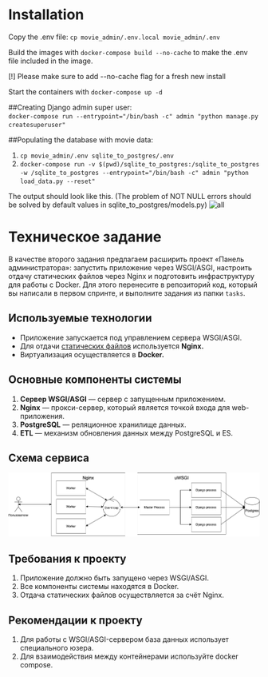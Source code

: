 # Installation

Copy the .env file:
`cp movie_admin/.env.local movie_admin/.env`

Build the images with 
`docker-compose build --no-cache` to make the .env file included in the image.

[!] Please make sure to add --no-cache flag for a fresh new install

Start the containers with `docker-compose up -d`

##Creating Django admin super user:  
`docker-compose run --entrypoint="/bin/bash -c" admin "python manage.py createsuperuser"`  
  
  
##Populating the database with movie data:  
1. `cp movie_admin/.env sqlite_to_postgres/.env`  
2. `docker-compose run -v $(pwd)/sqlite_to_postgres:/sqlite_to_postgres -w /sqlite_to_postgres --entrypoint="/bin/bash -c" admin "python load_data.py --reset"`

The output should look like this.
(The problem of NOT NULL errors should be solved by default values in sqlite_to_postgres/models.py)
![all](files/img.png)

# Техническое задание

В качестве второго задания предлагаем расширить проект «Панель администратора»: запустить приложение через WSGI/ASGI, настроить отдачу статических файлов через Nginx и подготовить инфраструктуру для работы с Docker. Для этого перенесите в репозиторий код, который вы написали в первом спринте, и выполните задания из папки `tasks`.

## Используемые технологии

- Приложение запускается под управлением сервера WSGI/ASGI.
- Для отдачи [статических файлов](https://nginx.org/ru/docs/beginners_guide.html#static) используется **Nginx.**
- Виртуализация осуществляется в **Docker.**

## Основные компоненты системы

1. **Cервер WSGI/ASGI** — сервер с запущенным приложением.
2. **Nginx** — прокси-сервер, который является точкой входа для web-приложения.
3. **PostgreSQL** — реляционное хранилище данных. 
4. **ETL** — механизм обновления данных между PostgreSQL и ES.

## Схема сервиса

![all](images/all.png)

## Требования к проекту

1. Приложение должно быть запущено через WSGI/ASGI.
2. Все компоненты системы находятся в Docker.
3. Отдача статических файлов осуществляется за счёт Nginx.

## Рекомендации к проекту

1. Для работы с WSGI/ASGI-сервером база данных использует специального юзера.
2. Для взаимодействия между контейнерами используйте docker compose.
